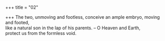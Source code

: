 +++
title = "02"

+++
The two, unmoving and footless, conceive an ample embryo, moving  and footed,  
like a natural son in the lap of his parents. – O Heaven and Earth,  
protect us from the formless void.  